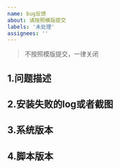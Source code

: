 ```yaml
---
name: bug反馈 
about: 请按照模版提交
labels: '未处理'
assignees: ''
---
```


>不按照模版提交，一律关闭
## 1.问题描述

## 2.安装失败的log或者截图

## 3.系统版本

## 4.脚本版本

